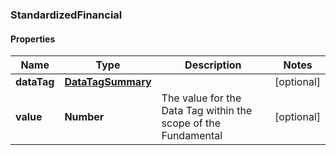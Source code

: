 ### StandardizedFinancial

#### Properties
Name | Type | Description | Notes
------------ | ------------- | ------------- | -------------
**dataTag** | [**DataTagSummary**](DataTagSummary.md) |  | [optional] 
**value** | **Number** | The value for the Data Tag within the scope of the Fundamental | [optional] 



